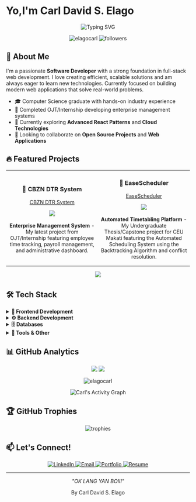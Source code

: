 # Yo,I'm Carl David S. Elago

<div align="center">
  <img src="https://readme-typing-svg.herokuapp.com?font=Fira+Code&pause=1000&color=3191F6&center=true&vCenter=true&width=435&lines=Software+Developer;Full+Stack;Backend+Enthusiast;Problem+Solver;Always+Learning" alt="Typing SVG" />
</div>

<p align="center">
  <img src="https://komarev.com/ghpvc/?username=elagocarl&label=Profile%20views&color=0e75b6&style=flat" alt="elagocarl" />
  <img src="https://img.shields.io/github/followers/elagocarl?label=Followers&style=social" alt="followers" />
</p>

## 🚀 About Me

I'm a passionate **Software Developer** with a strong foundation in full-stack web development. I love creating efficient, scalable solutions and am always eager to learn new technologies. Currently focused on building modern web applications that solve real-world problems.

- 🎓 Computer Science graduate with hands-on industry experience
- 💼 Completed OJT/Internship developing enterprise management systems  
- 🌱 Currently exploring **Advanced React Patterns** and **Cloud Technologies**
- 👯 Looking to collaborate on **Open Source Projects** and **Web Applications**

## 🔥 Featured Projects

<table>
  <tr>
    <td width="50%">
      <h3 align="center">🏢 CBZN DTR System</h3>
      <div align="center">
        <a href="https://github.com/elagoCarl/CBZN_EMS" target="_blank">
         CBZN DTR System
        </a>
        <br>
        <p>
          <a href="https://github.com/elagoCarl/CBZN_EMS" target="_blank">
            <img src="https://img.shields.io/badge/Code-Repository-blue?style=for-the-badge&logo=github"/>
          </a>
        </p>
        <p><strong>Enterprise Management System</strong> - My latest project from OJT/Internship featuring employee time tracking, payroll management, and administrative dashboard.</p>
      </div>
    </td>
    <td width="50%">
      <h3 align="center">📅 EaseScheduler</h3>
      <div align="center">
        <a href="https://github.com/elagoCarl/EaseScheduler" target="_blank">
          EaseScheduler
        </a>
        <br>
        <p>
          <a href="https://github.com/elagoCarl/EaseScheduler" target="_blank">
            <img src="https://img.shields.io/badge/Code-Repository-blue?style=for-the-badge&logo=github"/>
          </a>
        </p>
        <p><strong>Automated Timetabling Platform</strong> - My Undergraduate Thesis/Capstone project for CEU Makati featuring the Automated Scheduling System using the Backtracking Algorithm and conflict resolution.</p>
      </div>
    </td>
  </tr>
</table>

<div align="center">
  <a href="https://carl-elago-portfolio.vercel.app" target="_blank">
    <img src="https://img.shields.io/badge/🌐_View_All_Projects-Portfolio-3191f6?style=for-the-badge"/>
  </a>
</div>

## 🛠️ Tech Stack

<details>
<summary><b>🎨 Frontend Development</b></summary>
<br>
<p align="left">
  <img src="https://raw.githubusercontent.com/devicons/devicon/master/icons/react/react-original-wordmark.svg" alt="react" width="40" height="40"/>
  <img src="https://cdn.worldvectorlogo.com/logos/nextjs-2.svg" alt="nextjs" width="40" height="40"/>
  <img src="https://raw.githubusercontent.com/devicons/devicon/master/icons/javascript/javascript-original.svg" alt="javascript" width="40" height="40"/>
  <img src="https://raw.githubusercontent.com/devicons/devicon/master/icons/html5/html5-original-wordmark.svg" alt="html5" width="40" height="40"/>
  <img src="https://raw.githubusercontent.com/devicons/devicon/master/icons/css3/css3-original-wordmark.svg" alt="css3" width="40" height="40"/>
  <img src="https://raw.githubusercontent.com/devicons/devicon/master/icons/bootstrap/bootstrap-plain-wordmark.svg" alt="bootstrap" width="40" height="40"/>
  <img src="https://www.vectorlogo.zone/logos/tailwindcss/tailwindcss-icon.svg" alt="tailwind" width="40" height="40"/>
</p>
</details>

<details>
<summary><b>⚙️ Backend Development</b></summary>
<br>
<p align="left">
  <img src="https://raw.githubusercontent.com/devicons/devicon/master/icons/nodejs/nodejs-original-wordmark.svg" alt="nodejs" width="40" height="40"/>
  <img src="https://raw.githubusercontent.com/devicons/devicon/master/icons/express/express-original-wordmark.svg" alt="express" width="40" height="40"/>
  <img src="https://raw.githubusercontent.com/devicons/devicon/master/icons/java/java-original.svg" alt="java" width="40" height="40"/>
</p>
</details>

<details>
<summary><b>🗄️ Databases</b></summary>
<br>
<p align="left">
  <img src="https://raw.githubusercontent.com/devicons/devicon/master/icons/mongodb/mongodb-original-wordmark.svg" alt="mongodb" width="40" height="40"/>
  <img src="https://raw.githubusercontent.com/devicons/devicon/master/icons/mysql/mysql-original-wordmark.svg" alt="mysql" width="40" height="40"/>
</p>
</details>

<details>
<summary><b>🔧 Tools & Other</b></summary>
<br>
<p align="left">
  <img src="https://www.vectorlogo.zone/logos/git-scm/git-scm-icon.svg" alt="git" width="40" height="40"/>
  <img src="https://www.vectorlogo.zone/logos/getpostman/getpostman-icon.svg" alt="postman" width="40" height="40"/>
  <img src="https://www.vectorlogo.zone/logos/figma/figma-icon.svg" alt="figma" width="40" height="40"/>
</p>
</details>

## 📊 GitHub Analytics

<p align="center">
  <img height="180em" src="https://github-readme-stats.vercel.app/api?username=elagocarl&show_icons=true&theme=tokyonight&include_all_commits=true&count_private=true"/>
  <img height="180em" src="https://github-readme-stats.vercel.app/api/top-langs?username=elagocarl&layout=compact&langs_count=8&theme=tokyonight"/>
</p>

<p align="center">
  <img src="https://github-readme-streak-stats.herokuapp.com/?user=elagocarl&theme=tokyonight" alt="elagocarl" />
</p>

<p align="center">
  <img src="https://github-readme-activity-graph.vercel.app/graph?username=elagocarl&theme=tokyo-night&hide_border=true" alt="Carl's Activity Graph"/>
</p>

## 🏆 GitHub Trophies
<p align="center">
  <img src="https://github-profile-trophy.vercel.app/?username=elagocarl&theme=darkhub&no-frame=true&margin-w=15" alt="trophies"/>
</p>

## 📫 Let's Connect!

<p align="center">
  <a href="https://linkedin.com/in/carl david elago" target="_blank">
    <img src="https://img.shields.io/badge/LinkedIn-0077B5?style=for-the-badge&logo=linkedin&logoColor=white" alt="LinkedIn"/>
  </a>
  <a href="mailto:elagocarl@gmail.com" target="_blank">
    <img src="https://img.shields.io/badge/Email-D14836?style=for-the-badge&logo=gmail&logoColor=white" alt="Email"/>
  </a>
  <a href="https://carl-elago-portfolio.vercel.app" target="_blank">
    <img src="https://img.shields.io/badge/Portfolio-000000?style=for-the-badge&logo=vercel&logoColor=white" alt="Portfolio"/>
  </a>
  <a href="https://drive.google.com/file/d/1mth0pmQcMWUNccIxXIdHVVwRAupkSl1C/view" target="_blank">
    <img src="https://img.shields.io/badge/Resume-4285F4?style=for-the-badge&logo=google-drive&logoColor=white" alt="Resume"/>
  </a>
</p>

---

<p align="center">
  <i>"OK LANG YAN BOIII"</i>
</p>

<p align="center">
  By Carl David S. Elago
</p>
